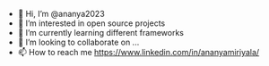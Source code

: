 - 👋 Hi, I’m @ananya2023
- 👀 I’m interested in open source projects
- 🌱 I’m currently learning different frameworks
- 💞️ I’m looking to collaborate on ...
- 📫 How to reach me  https://www.linkedin.com/in/ananyamiriyala/
<!---
ananya2023/ananya2023 is a ✨ special ✨ repository because its `README.md` (this file) appears on your GitHub profile.
You can click the Preview link to take a look at your changes.
--->

